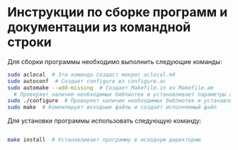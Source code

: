 # Инструкции по сборке программ и документации из командной строки

Для сборки программы необходимо выполнить следующие команды:

```bash
sudo aclocal  # Эта команда создаст макрос aclocal.m4
sudo autoconf  # Создает configure из configure.ac
sudo automake --add-missing  # Создает Makefile.in из Makefile.am
  # Проверяет наличие необходимых библиотек и устанавливает параметры сборки
sudo ./configure  # Проверяет наличие необходимых библиотек и устанавливает параметры сборки
sudo make  # Компилирует исходные файлы и создаёт исполняемый файл
```

Для установки программы использовать следующую команду:

```bash

make install  # Устанавливает программу в исходную директорию
```
